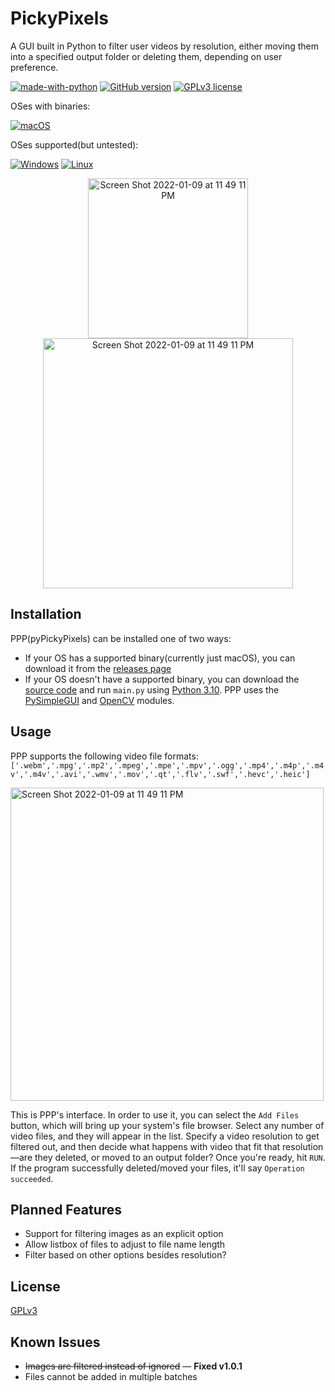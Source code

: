 # PickyPixels
A GUI built in Python to filter user videos by resolution, either moving them into a specified output folder or deleting them, depending on user preference.

[![made-with-python](https://img.shields.io/badge/Made%20with-Python-1f425f.svg)](https://www.python.org/)
[![GitHub version](https://badge.fury.io/gh/lukthony%2Fpypickypixels.svg)](https://github.com/lumirth/pickypixels)
[![GPLv3 license](https://img.shields.io/badge/License-GPLv3-blue.svg)](http://perso.crans.org/besson/LICENSE.html)

OSes with binaries:

[![macOS](https://svgshare.com/i/ZjP.svg)](https://svgshare.com/i/ZjP.svg)

OSes supported(but untested):

[![Windows](https://svgshare.com/i/ZhY.svg)](https://svgshare.com/i/ZhY.svg)
[![Linux](https://svgshare.com/i/Zhy.svg)](https://svgshare.com/i/Zhy.svg)


<p align="center">
<img width="256" alt="Screen Shot 2022-01-09 at 11 49 11 PM" src="https://user-images.githubusercontent.com/65358837/148723146-80e01e97-8bac-425b-9830-3566af3d2915.png">

<img width="400" alt="Screen Shot 2022-01-09 at 11 49 11 PM" src="https://user-images.githubusercontent.com/65358837/150022604-2bfe5f19-61ae-41ec-9516-bfe6d2b6ea79.png">
</p>

## Installation
PPP(pyPickyPixels) can be installed one of two ways:

- If your OS has a supported binary(currently just macOS), you can download it from the [releases page](https://github.com/lukthony/pyPickyPixels/releases/tag/v1.0.0)
- If your OS doesn't have a supported binary, you can download the [source code](https://github.com/lukthony/pyPickyPixels/archive/refs/heads/main.zip) and run `main.py` using [Python 3.10](https://www.python.org/downloads/release/python-3100/). PPP uses the [PySimpleGUI](https://pypi.org/project/PySimpleGUI/) and [OpenCV](https://pypi.org/project/opencv-python/) modules.

## Usage
PPP supports the following video file formats: `['.webm','.mpg','.mp2','.mpeg','.mpe','.mpv','.ogg','.mp4','.m4p','.m4v','.m4v','.avi','.wmv','.mov','.qt','.flv','.swf','.hevc','.heic']`

<img width="501" alt="Screen Shot 2022-01-09 at 11 49 11 PM" src="https://user-images.githubusercontent.com/65358837/148723122-e0c18604-1456-46e6-b867-726930430342.png">

This is PPP's interface. In order to use it, you can select the `Add Files` button, which will bring up your system's file browser. Select any number of video files, and they will appear in the list. Specify a video resolution to get filtered out, and then decide what happens with video that fit that resolution—are they deleted, or moved to an output folder? Once you're ready, hit `RUN`. If the program successfully deleted/moved your files, it'll say `Operation succeeded`.

## Planned Features

- Support for filtering images as an explicit option
- Allow listbox of files to adjust to file name length
- Filter based on other options besides resolution?

## License
[GPLv3](https://choosealicense.com/licenses/gpl-3.0/)

## Known Issues
 
  - ~~Images are filtered instead of ignored~~ — **Fixed v1.0.1**
  - Files cannot be added in multiple batches
